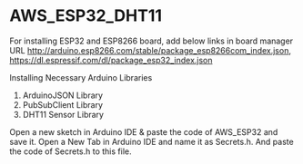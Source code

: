 # AWS_ESP32_DHT11
For installing ESP32 and ESP8266 board, add below links in board manager URL
http://arduino.esp8266.com/stable/package_esp8266com_index.json,
https://dl.espressif.com/dl/package_esp32_index.json

Installing Necessary Arduino Libraries
1. ArduinoJSON Library
2. PubSubClient Library
3. DHT11 Sensor Library

Open a new sketch in Arduino IDE & paste the code of AWS_ESP32 and save it.
Open a New Tab in Arduino IDE and name it as Secrets.h. And paste the code of Secrets.h to this file.
